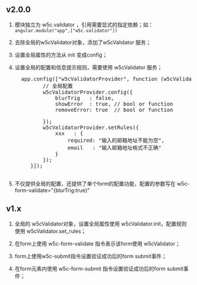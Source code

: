 ## v2.0.01. 模块独立为 w5c.validator ，引用需要显式的指定依赖；如：```angular.module("app",["w5c.validator"])```1. 去除全局的w5cValidator对象，添加了w5cValidator 服务；1. 设置全局属性的方法从 init 变成config；1. 设置全局的配置和信息提示规则，需要使用 w5cValidator 服务；    <pre>     app.config(["w5cValidatorProvider", function (w5cValidatorProvider) {            // 全局配置            w5cValidatorProvider.config({                blurTrig   : false,                showError  : true, // bool or function                removeError: true  // bool or function            });            w5cValidatorProvider.setRules({                xxx   : {                    required: "输入的邮箱地址不能为空",                    email   : "输入邮箱地址格式不正确"                }            });        }]);    </pre>1. 不仅提供全局的配置，还提供了单个form的配置功能，配置的参数写在 w5c-form-validate="{blurTrig:true}"## v1.x1. 全局的 w5cValidator对象，设置全局属性使用 w5cValidator.init，配置规则使用 w5cValidator.set_rules；1. 在form上使用 w5c-form-validate 指令表示该form使用 w5cValidator；1. form上使用w5c-submit指令设置验证成功后的form submit事件；1. 在form元素内使用 w5c-form-submit 指令设置验证成功后的form submit事件；